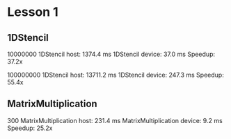 # Lesson 1

## 1DStencil

10000000
1DStencil host:     1374.4 ms
1DStencil device:   37.0 ms
Speedup: 37.2x

100000000
1DStencil host:     13711.2 ms
1DStencil device:   247.3 ms
Speedup: 55.4x

## MatrixMultiplication

300
MatrixMultiplication host:     231.4 ms
MatrixMultiplication device:   9.2 ms
Speedup: 25.2x

